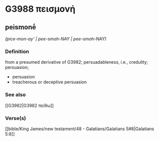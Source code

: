 # G3988 πεισμονή

## peismonḗ

_(pice-mon-ay' | pee-smoh-NAY | pee-smoh-NAY)_

### Definition

from a presumed derivative of G3982; persuadableness, i.e., credulity; persuasion; 

- persuasion
- treacherous or deceptive persuasion

### See also

[[G3982|G3982 πείθω]]

### Verse(s)

[[bible/King James/new testament/48 - Galatians/Galatians 5#8|Galatians 5:8]]